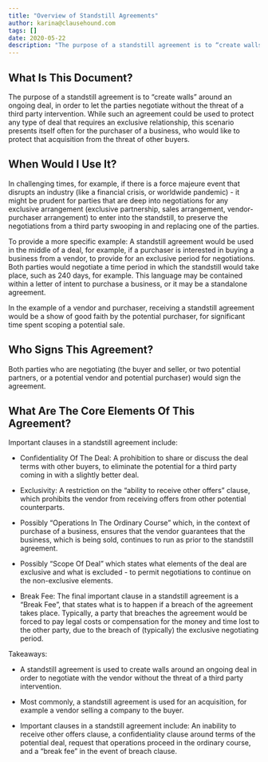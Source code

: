 ```yaml
---
title: "Overview of Standstill Agreements"
author: karina@clausehound.com
tags: []
date: 2020-05-22
description: "The purpose of a standstill agreement is to “create walls” around an ongoing deal, in order to let the parties negotiate without the threat of a third party intervention."
---
```


## What Is This Document?

The purpose of a standstill agreement is to “create walls” around an ongoing deal, in order to let the parties negotiate without the threat of a third party intervention. While such an agreement could be used to protect any type of deal that requires an exclusive relationship, this scenario presents itself often for the purchaser of a business, who would like to protect that acquisition from the threat of other buyers.

## When Would I Use It?

In challenging times, for example, if there is a force majeure event that disrupts an industry (like a financial crisis, or worldwide pandemic) - it might be prudent for parties that are deep into negotiations for any exclusive arrangement (exclusive partnership, sales arrangement, vendor-purchaser arrangement) to enter into the standstill, to preserve the negotiations from a third party swooping in and replacing one of the parties.

To provide a more specific example: A standstill agreement would be used in the middle of a deal, for example, if a purchaser is interested in buying a business from a vendor, to provide for an exclusive period for negotiations. Both parties would negotiate a time period in which the standstill would take place, such as 240 days, for example. This language may be contained within a letter of intent to purchase a business, or it may be a standalone agreement.

In the example of a vendor and purchaser, receiving a standstill agreement would be a show of good faith by the potential purchaser, for significant time spent scoping a potential sale.

## Who Signs This Agreement?

Both parties who are negotiating (the buyer and seller, or two potential partners, or a potential vendor and potential purchaser) would sign the agreement. 

## What Are The Core Elements Of This Agreement?

Important clauses in a standstill agreement include:

- Confidentiality Of The Deal: A prohibition to share or discuss the deal terms with other buyers, to eliminate the potential for a third party coming in with a slightly better deal.  

- Exclusivity: A restriction on the “ability to receive other offers” clause, which prohibits the vendor from receiving offers from other potential counterparts.

- Possibly “Operations In The Ordinary Course” which, in the context of purchase of a business, ensures that the vendor guarantees that the business, which is being sold, continues to run as prior to the standstill agreement.

- Possibly “Scope Of Deal” which states what elements of the deal are exclusive and what is excluded - to permit negotiations to continue on the non-exclusive elements.

- Break Fee: The final important clause in a standstill agreement is a “Break Fee”, that states what is to happen if a breach of the agreement takes place. Typically, a party that breaches the agreement would be forced to pay legal costs or compensation for the money and time lost to the other party, due to the breach of (typically) the exclusive negotiating period.

Takeaways:

- A standstill agreement is used to create walls around an ongoing deal in order to negotiate with the vendor without the threat of a third party intervention.

- Most commonly, a standstill agreement is used for an acquisition, for example a vendor selling a company to the buyer.

- Important clauses in a standstill agreement include: An inability to receive other offers clause, a confidentiality clause around terms of the potential deal, request that operations proceed in the ordinary course, and a “break fee” in the event of breach clause.
